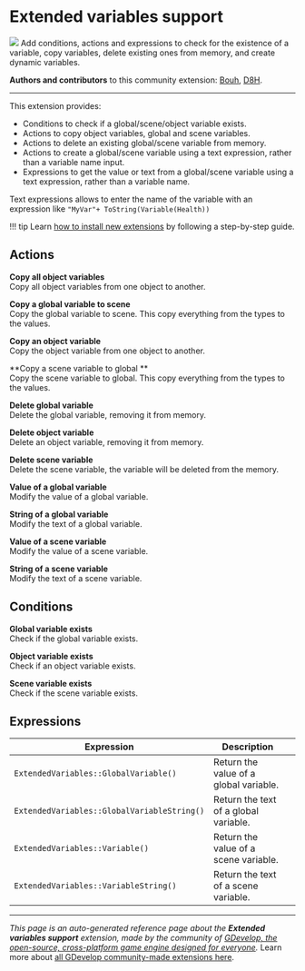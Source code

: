 # Extended variables support

<img src="https://resources.gdevelop-app.com/assets/Icons/variable-box.svg" class="extension-icon"></img>
Add conditions, actions and expressions to check for the existence of a variable, copy variables, delete existing ones from memory, and create dynamic variables.

**Authors and contributors** to this community extension: [Bouh](https://gd.games/Bouh), [D8H](https://gd.games/D8H).

---

This extension provides: 

- Conditions to check if a global/scene/object variable exists.
- Actions to copy object variables, global and scene variables.
- Actions to delete an existing global/scene variable from memory.
- Actions to create a global/scene variable using a text expression, rather than a variable name input.
- Expressions to get the value or text from a global/scene variable using a text expression, rather than a variable name.

Text expressions allows to enter the name of the variable with an expression like `"MyVar"+ ToString(Variable(Health))`

!!! tip
    Learn [how to install new extensions](/gdevelop5/extensions/search) by following a step-by-step guide.

## Actions

**Copy all object variables**  
Copy all object variables from one object to another.

**Copy a global variable to scene**  
Copy the global variable to scene. This copy everything from the types to the values.

**Copy an object variable**  
Copy the object variable from one object to another.

**Copy a scene variable to global **  
Copy the scene variable to global. This copy everything from the types to the values.

**Delete global variable**  
Delete the global variable, removing it from memory.

**Delete object variable**  
Delete an object variable, removing it from memory.

**Delete scene variable**  
Delete the scene variable, the variable will be deleted from the memory.

**Value of a global variable**  
Modify the value of a global variable.

**String of a global variable**  
Modify the text of a global variable.

**Value of a scene variable**  
Modify the value of a scene variable.

**String of a scene variable**  
Modify the text of a scene variable.

## Conditions

**Global variable exists**  
Check if the global variable exists.

**Object variable exists**  
Check if an object variable exists.

**Scene variable exists**  
Check if the scene variable exists.

## Expressions

| Expression | Description |  |
|-----|-----|-----|
| `ExtendedVariables::GlobalVariable()` | Return the value of a global variable. ||
| `ExtendedVariables::GlobalVariableString()` | Return the text of a global variable. ||
| `ExtendedVariables::Variable()` | Return the value of a scene variable. ||
| `ExtendedVariables::VariableString()` | Return the text of a scene variable. ||

---

*This page is an auto-generated reference page about the **Extended variables support** extension, made by the community of [GDevelop, the open-source, cross-platform game engine designed for everyone](https://gdevelop.io/).* Learn more about [all GDevelop community-made extensions here](/gdevelop5/extensions).